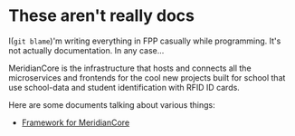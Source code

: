 # These aren't really docs

I(`git blame`)'m writing everything in FPP casually while programming. It's not actually documentation. In any case...

MeridianCore is the infrastructure that hosts and connects all the microservices and frontends for the cool new projects built for school that use school-data and student identification with RFID ID cards.

Here are some documents talking about various things:
 - [Framework for MeridianCore](<Framework for MeridianCore.md>)